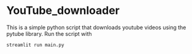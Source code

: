 # YouTube_downloader

This is a simple python script that downloads youtube videos using the pytube library.
Run the script with
```
streamlit run main.py
